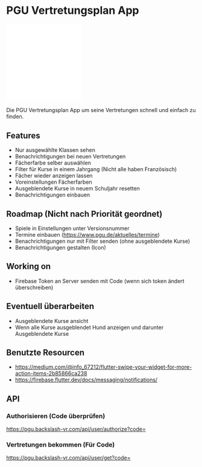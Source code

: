 # PGU Vertretungsplan App

<img src="./assets/pgu.svg" width="200">

Die PGU Vertretungsplan App um seine Vertretungen schnell und einfach zu finden.

## Features

- Nur ausgewählte Klassen sehen
- Benachrichtigungen bei neuen Vertretungen
- Fächerfarbe selber auswählen
- Filter für Kurse in einem Jahrgang (Nicht alle haben Französisch)
- Fächer wieder anzeigen lassen
- Voreinstellungen Fächerfarben
- Ausgeblendete Kurse in neuem Schuljahr resetten
- Benachrichtigungen einbauen

## Roadmap (Nicht nach Priorität geordnet)
- Spiele in Einstellungen unter Versionsnummer
- Termine einbauen (https://www.pgu.de/aktuelles/termine)
- Benachrichtigungen nur mit Filter senden (ohne ausgeblendete Kurse)
- Benachrichtigungen gestalten (Icon)

## Working on
- Firebase Token an Server senden mit Code (wenn sich token ändert überschreiben)

## Eventuell überarbeiten
- Ausgeblendete Kurse ansicht
- Wenn alle Kurse ausgeblendet Hund anzeigen und darunter Ausgeblendete Kurse

## Benutzte Resourcen
- https://medium.com/@info_67212/flutter-swipe-your-widget-for-more-action-items-2b85866ca238
- https://firebase.flutter.dev/docs/messaging/notifications/

## API
### Authorisieren (Code überprüfen)
https://pgu.backslash-vr.com/api/user/authorize?code=

### Vertretungen bekommen (Für Code)
https://pgu.backslash-vr.com/api/user/get?code=

